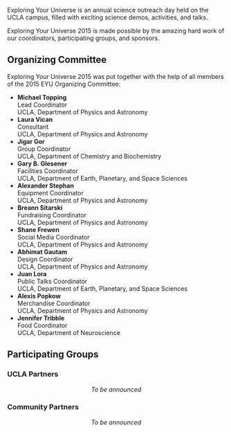 Exploring Your Universe is an annual science outreach day held on the UCLA campus, filled with exciting science demos, activities, and talks.

Exploring Your Universe 2015 is made possible by the amazing hard work of our coordinators, participating groups, and sponsors.

## Organizing Committee
Exploring Your Universe 2015 was put together with the help of all members of the 2015 EYU Organizing Committee:

* **Michael Topping**<br>Lead Coordinator<br>UCLA, Department of Physics and Astronomy
* **Laura Vican**<br>Consultant<br>UCLA, Department of Physics and Astronomy
* **Jigar Gor**<br>Group Coordinator<br>UCLA, Department of Chemistry and Biochemistry
* **Gary B. Glesener**<br>Facilities Coordinator<br>UCLA, Department of Earth, Planetary, and Space Sciences
* **Alexander Stephan**<br>Equipment Coordinator<br>UCLA, Department of Physics and Astronomy
* **Breann Sitarski**<br>Fundraising Coordinator<br>UCLA, Department of Physics and Astronomy
* **Shane Frewen**<br>Social Media Coordinator<br>UCLA, Department of Physics and Astronomy
* **Abhimat Gautam**<br>Design Coordinator<br>UCLA, Department of Physics and Astronomy
* **Juan Lora**<br>Public Talks Coordinator<br>UCLA, Department of Earth, Planetary, and Space Sciences
* **Alexis Popkow**<br>Merchandise Coordinator<br>UCLA, Department of Physics and Astronomy
* **Jennifer Tribble**<br>Food Coordinator<br>UCLA, Department of Neuroscience

## Participating Groups

### UCLA Partners
<center><p><em>To be announced</em></p></center>

### Community Partners
<center><p><em>To be announced</em></p></center>